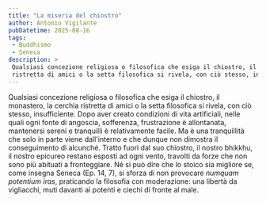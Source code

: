 ```yaml
---
title: "La miseria del chiostro"
author: Antonio Vigilante
pubDatetime: 2025-08-16
tags:
 - Buddhismo
 - Seneca
description: >
 Qualsiasi concezione religiosa o filosofica che esiga il chiostro, il monastero, la cerchia 
 ristretta di amici o la setta filosofica si rivela, con ciò stesso, insufficiente. 
---
```


Qualsiasi concezione religiosa o filosofica che esiga il chiostro, il monastero, la cerchia ristretta di amici o la setta filosofica si rivela, con ciò stesso, insufficiente. Dopo aver creato condizioni di vita artificiali, nelle quali ogni fonte di angoscia, sofferenza, frustrazione è allontanata, mantenersi sereni e tranquilli è relativamente facile. Ma è una tranquillità che solo in parte viene dall'interno e che dunque non dimostra il conseguimento di alcunché. Tratto fuori dal suo chiostro, il nostro bhikkhu, il nostro epicureo restano esposti ad ogni vento, travolti da forze che non sono più abituati a fronteggiare. Né si può dire che lo stoico sia migliore se, come insegna Seneca (Ep. 14, 7), si sforza di  non provocare *numquam potentium iras*, praticando la filosofia con moderazione: una libertà da vigliacchi, muti davanti ai potenti e ciechi di fronte al male.
